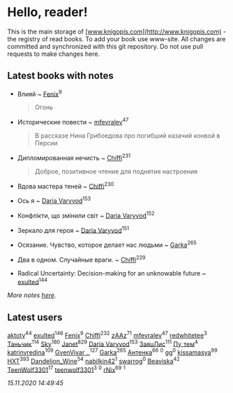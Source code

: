 # Hello, reader!
This is the main storage of [www.knigopis.com](http://www.knigopis.com) - the registry of read books.
To add your book use www-site. All changes are committed and synchronized with this git repository.
Do not use pull requests to make changes here.


## Latest books with notes
* Влияй ~ [Fenix](users/111/111367585493471720963-google)<sup>9</sup>
    > Огонь

* Исторические повести ~ [mfevralev](users/140/140966150-vkontakte)<sup>47</sup>
    > В рассказе Нина Грибоедова про погибший казачий конвой в Персии

* Дипломированная нечисть ~ [Chiffi](users/105/105831994080785626680-google)<sup>231</sup>
    > Доброе, позитивное чтение для поднятия настроения

* Вдова мастера теней ~ [Chiffi](users/105/105831994080785626680-google)<sup>230</sup>

* Ось я ~ [Daria Varyvod](users/829/829893410524253-facebook)<sup>153</sup>

* Конфлікти, що змінили світ ~ [Daria Varyvod](users/829/829893410524253-facebook)<sup>152</sup>

* Зеркало для героя ~ [Daria Varyvod](users/829/829893410524253-facebook)<sup>151</sup>

* Осязание. Чувство, которое делает нас людьми ~ [Garka](users/115/115753719718250012620-google)<sup>265</sup>

* Два в одном. Случайные враги. ~ [Chiffi](users/105/105831994080785626680-google)<sup>229</sup>

* Radical Uncertainty: Decision-making for an unknowable future ~ [exulted](users/100/100599204551896265722-google)<sup>144</sup>


_More notes [here](latest_books_with_notes.md)._


## Latest users
[aktoty](users/275/275766107-vkontakte)<sup>44</sup> 
[exulted](users/100/100599204551896265722-google)<sup>146</sup> 
[Fenix](users/111/111367585493471720963-google)<sup>9</sup> 
[Chiffi](users/105/105831994080785626680-google)<sup>232</sup> 
[zAAz](users/202/202248233-vkontakte)<sup>71</sup> 
[mfevralev](users/140/140966150-vkontakte)<sup>47</sup> 
[redwhitetee](users/503/503385159-vkontakte)<sup>3</sup> 
[Таньчик](users/209/2096581563762610-facebook)<sup>114</sup> 
[Sky](users/118/118049897850017649660-googleplus)<sup>180</sup> 
[Janet](users/108/108113656204404967440-google)<sup>829</sup> 
[Daria Varyvod](users/829/829893410524253-facebook)<sup>153</sup> 
[ЗаяцЛис](users/112/112388384595246311466-google)<sup>111</sup> 
[Пу_тем](users/344/3448154788585127-facebook)<sup>4</sup> 
[katrinvredina](users/233/2336755-vkontakte)<sup>109</sup> 
[GvenVivar ..](users/158/158266434925901-facebook)<sup>127</sup> 
[Garka](users/115/115753719718250012620-google)<sup>265</sup> 
[Антенка](users/118/118158645037334943900-google)<sup>66</sup> 
[](users/109/109565266968438976725-google)<sup>0</sup> 
[gg](users/106/106449150245422604892-google)<sup>0</sup> 
[kissamasya](users/684/68439978-vkontakte)<sup>99</sup> 
[HXT](users/100/100002563462782-facebook)<sup>393</sup> 
[Dandelion_Wine](users/586/58602788-vkontakte)<sup>54</sup> 
[nabilkin42](users/365/3653380-vkontakte)<sup>1</sup> 
[swarrog](users/328/32895952-yandex)<sup>0</sup> 
[Beaviska](users/102/10202544960024508-facebook)<sup>42</sup> 
[TeenWolf3301](users/100/100726438533263363348-googleplus)<sup>17</sup> 
[teenwolf3301](users/209/209288065-vkontakte)<sup>3</sup> 
[](users/100/100726438533263363348-google)<sup>0</sup> 
[rNix](users/227/22742452-yandex)<sup>69</sup> 
[](users/836/836077803836456-facebook)<sup>1</sup> 


_15.11.2020 14:49:45_
